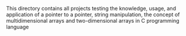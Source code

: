 This directory contains all projects testing the knowledge, usage, and application of a pointer to a pointer, string manipulation, the concept of multidimensional arrays and two-dimensional arrays in C programming language
